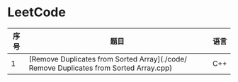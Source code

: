 # LeetCode

|序号|题目|语言|
|----|----|----|
|1| [Remove Duplicates from Sorted Array](./code/ Remove Duplicates from Sorted Array.cpp)|C++|
